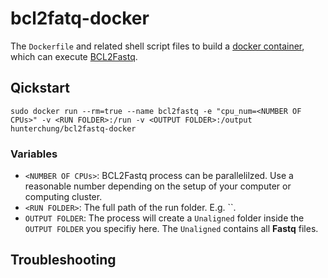 # bcl2fatq-docker

The `Dockerfile` and related shell script files to build a [docker container](https://www.docker.com/),
which can execute [BCL2Fastq](http://support.illumina.com/content/dam/illumina-support/documents/documentation/software_documentation/bcl2fastq/bcl2fastq_letterbooklet_15038058brpmi.pdf).

## Qickstart
`sudo docker run --rm=true --name bcl2fastq -e "cpu_num=<NUMBER OF CPUs>" -v <RUN FOLDER>:/run -v <OUTPUT FOLDER>:/output hunterchung/bcl2fastq-docker`
### Variables
* `<NUMBER OF CPUs>`: BCL2Fastq process can be parallelilzed. Use a reasonable number depending
on the setup of your computer or computing cluster.
* `<RUN FOLDER>`: The full path of the run folder. E.g. ``.
* `OUTPUT FOLDER`: The process will create a `Unaligned` folder inside the `OUTPUT FOLDER` you specifiy here. The `Unaligned` contains all **Fastq** files.

## Troubleshooting
